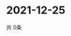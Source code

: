 # 2021-12-25
  共 0条

  <!-- BEGIN -->
  <!-- 最后更新时间Sat Dec 25 2021 11:02:52 GMT+0000 (Coordinated Universal Time) -->
  
  <!-- END -->
  
  